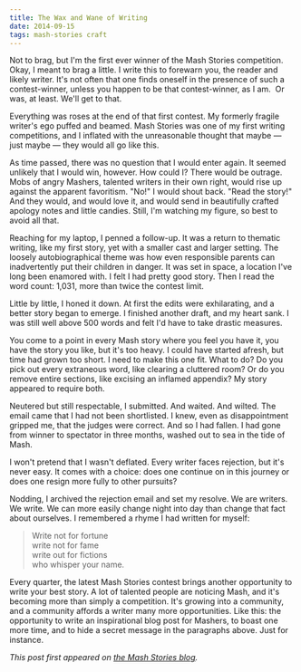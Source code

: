 ```yaml
---
title: The Wax and Wane of Writing
date: 2014-09-15
tags: mash-stories craft
---
```

Not to brag, but I'm the first ever winner of the Mash Stories competition. Okay, I meant to brag a little. I write this to forewarn you, the reader and likely writer. It's not often that one finds oneself in the presence of such a contest-winner, unless you happen to be that contest-winner, as I am.  Or was, at least. We'll get to that.

<!--more-->

Everything was roses at the end of that first contest. My formerly fragile writer's ego puffed and beamed. Mash Stories was one of my first writing competitions, and I inflated with the unreasonable thought that maybe — just maybe — they would all go like this.

As time passed, there was no question that I would enter again. It seemed unlikely that I would win, however. How could I? There would be outrage. Mobs of angry Mashers, talented writers in their own right, would rise up against the apparent favoritism. "No!" I would shout back. "Read the story!" And they would, and would love it, and would send in beautifully crafted apology notes and little candies. Still, I'm watching my figure, so best to avoid all that.

Reaching for my laptop, I penned a follow-up. It was a return to thematic writing, like my first story, yet with a smaller cast and larger setting. The loosely autobiographical theme was how even responsible parents can inadvertently put their children in danger. It was set in space, a location I've long been enamored with. I felt I had pretty good story. Then I read the word count: 1,031, more than twice the contest limit.

Little by little, I honed it down. At first the edits were exhilarating, and a better story began to emerge. I finished another draft, and my heart sank. I was still well above 500 words and felt I'd have to take drastic measures.

You come to a point in every Mash story where you feel you have it, you have the story you like, but it's too heavy. I could have started afresh, but time had grown too short. I need to make this one fit. What to do? Do you pick out every extraneous word, like clearing a cluttered room? Or do you remove entire sections, like excising an inflamed appendix? My story appeared to require both.

Neutered but still respectable, I submitted. And waited. And wilted. The email came that I had not been shortlisted. I knew, even as disappointment gripped me, that the judges were correct. And so I had fallen. I had gone from winner to spectator in three months, washed out to sea in the tide of Mash.

I won't pretend that I wasn't deflated. Every writer faces rejection, but it's never easy. It comes with a choice: does one continue on in this journey or does one resign more fully to other pursuits?

Nodding, I archived the rejection email and set my resolve. We are writers. We write. We can more easily change night into day than change that fact about ourselves. I remembered a rhyme I had written for myself:

<blockquote>Write not for fortune<br>
write not for fame<br>
write out for fictions<br>
who whisper your name.</blockquote>

Every quarter, the latest Mash Stories contest brings another opportunity to write your best story. A lot of talented people are noticing Mash, and it's becoming more than simply a competition. It's growing into a community, and a community affords a writer many more opportunities. Like this: the opportunity to write an inspirational blog post for Mashers, to boast one more time, and to hide a secret message in the paragraphs above. Just for instance.

<em>This post first appeared on <a title="THE WAX AND WANE OF WRITING " href="http://mashstories.com/wax-wane-writing/" target="_blank">the Mash Stories blog</a>.</em>
